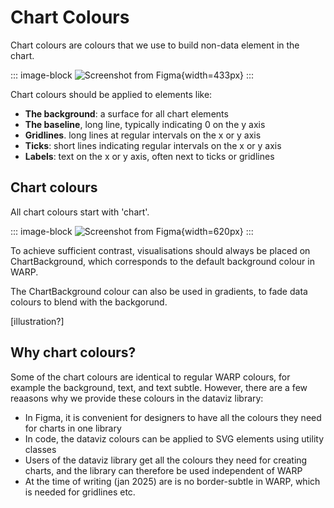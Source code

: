 # Chart Colours

Chart colours are colours that we use to build non-data element in the chart.

::: image-block
![Screenshot from Figma](/foundations/dataviz/chart-colours.png){width=433px}
:::

Chart colours should be applied to elements like:
- **The background**: a surface for all chart elements
- **The baseline**, long line, typically indicating 0 on the y axis
- **Gridlines**. long lines at regular intervals on the x or y axis
- **Ticks**: short lines indicating regular intervals on the x or y axis
- **Labels**: text on the x or y axis, often next to ticks or gridlines

## Chart colours
All chart colours start with 'chart'.

::: image-block
![Screenshot from Figma](/foundations/dataviz/colourlist-chartcolours.png){width=620px}
:::

To achieve sufficient contrast, visualisations should always be placed on ChartBackground, which corresponds to the default background colour in WARP. 

The ChartBackground colour can also be used in gradients, to fade data colours to blend with the backgorund.

[illustration?]

## Why chart colours?

Some of the chart colours are identical to regular WARP colours, for example the background, text, and text subtle. However, there are a few reaasons why we provide these colours in the dataviz library: 

- In Figma, it is convenient for designers to have all the colours they need for charts in one library
- In code, the dataviz colours can be applied to SVG elements using utility classes 
- Users of the dataviz library get all the colours they need for creating charts, and the library can therefore be used independent of WARP
- At the time of writing (jan 2025) are is no border-subtle in WARP, which is needed for gridlines etc.